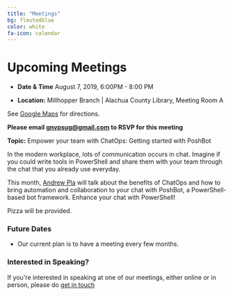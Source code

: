 ```yaml
---
title: "Meetings"
bg: flmutedblue
color: white
fa-icon: calendar
---
```


# Upcoming Meetings

- **Date & Time** August 7, 2019, 6:00PM - 8:00 PM

- **Location:** Millhopper Branch | Alachua County Library, Meeting Room A

See [Google Maps](https://goo.gl/maps/wUZRZ8Jip3zU4vAb8) for directions.


**Please email [gnvpsug@gmail.com](mailto:gnvpsug@gmail.com) to RSVP for this meeting**

**Topic:** Empower your team with ChatOps: Getting started with PoshBot

In the modern workplace, lots of communication occurs in chat. Imagine if you could write tools in PowerShell and share them with your team through the chat that you already use everyday.

This month, [Andrew Pla](https://twitter.com/andrewplatech) will talk about the benefits of ChatOps and how to bring automation and collaboration to your chat with PoshBot, a PowerShell-based bot framework. Enhance your chat with PowerShell!

Pizza will be provided.

### Future Dates

* Our current plan is to have a meeting every few months.

### Interested in Speaking?

If you're interested in speaking at one of our meetings, either online or in person, please do [get in touch](https://gnvpsug.github.io/#contact)
